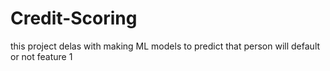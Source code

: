 # Credit-Scoring
this project delas with making ML models to predict that person will default or not
feature 1